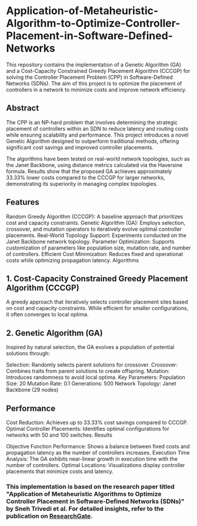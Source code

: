 # Application-of-Metaheuristic-Algorithm-to-Optimize-Controller-Placement-in-Software-Defined-Networks

This repository contains the implementation of a Genetic Algorithm (GA) and a Cost-Capacity Constrained Greedy Placement Algorithm (CCCGP) for solving the Controller Placement Problem (CPP) in Software-Defined Networks (SDNs). The aim of this project is to optimize the placement of controllers in a network to minimize costs and improve network efficiency.

## Abstract

The CPP is an NP-hard problem that involves determining the strategic placement of controllers within an SDN to reduce latency and routing costs while ensuring scalability and performance. This project introduces a novel Genetic Algorithm designed to outperform traditional methods, offering significant cost savings and improved controller placements.

The algorithms have been tested on real-world network topologies, such as the Janet Backbone, using distance metrics calculated via the Haversine formula. Results show that the proposed GA achieves approximately 33.33% lower costs compared to the CCCGP for larger networks, demonstrating its superiority in managing complex topologies.

## Features

Random Greedy Algorithm (CCCGP): A baseline approach that prioritizes cost and capacity constraints.
Genetic Algorithm (GA): Employs selection, crossover, and mutation operators to iteratively evolve optimal controller placements.
Real-World Topology Support: Experiments conducted on the Janet Backbone network topology.
Parameter Optimization: Supports customization of parameters like population size, mutation rate, and number of controllers.
Efficient Cost Minimization: Reduces fixed and operational costs while optimizing propagation latency.
Algorithms

## 1. Cost-Capacity Constrained Greedy Placement Algorithm (CCCGP)
A greedy approach that iteratively selects controller placement sites based on cost and capacity constraints. While efficient for smaller configurations, it often converges to local optima.

## 2. Genetic Algorithm (GA)
Inspired by natural selection, the GA evolves a population of potential solutions through:

Selection: Randomly selects parent solutions for crossover.
Crossover: Combines traits from parent solutions to create offspring.
Mutation: Introduces randomness to avoid local optima.
Key Parameters:
Population Size: 20
Mutation Rate: 0.1
Generations: 500
Network Topology: Janet Backbone (29 nodes)

## Performance
Cost Reduction: Achieves up to 33.33% cost savings compared to CCCGP.
Optimal Controller Placements: Identifies optimal configurations for networks with 50 and 100 switches.
Results

Objective Function Performance: Shows a balance between fixed costs and propagation latency as the number of controllers increases.
Execution Time Analysis: The GA exhibits near-linear growth in execution time with the number of controllers.
Optimal Locations: Visualizations display controller placements that minimize costs and latency.

### This implementation is based on the research paper titled "Application of Metaheuristic Algorithms to Optimize Controller Placement in Software-Defined Networks (SDNs)" by Sneh Trivedi et al. For detailed insights, refer to the publication on [ResearchGate](https://www.researchgate.net/publication/383824472_Application_of_Metaheuristic_Algorithms_to_Optimize_Controller_Placement_in_Software-Defined_Networks_SDNs).
